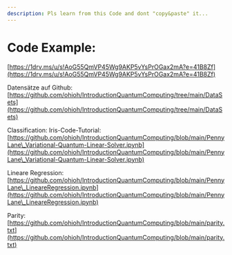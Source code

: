 ```yaml
---
description: Pls learn from this Code and dont "copy&paste" it...
---
```


# Code Example:

[https://1drv.ms/u/s!AoG55QmVP45Wg9AKP5vYsPrOGax2mA?e=41B8Zf](https://1drv.ms/u/s!AoG55QmVP45Wg9AKP5vYsPrOGax2mA?e=41B8Zf)

Datensätze auf Github: [https://github.com/ohioh/IntroductionQuantumComputing/tree/main/DataSets](https://github.com/ohioh/IntroductionQuantumComputing/tree/main/DataSets)

Classification: Iris-Code-Tutorial: [https://github.com/ohioh/IntroductionQuantumComputing/blob/main/PennyLane\_Variational-Quantum-Linear-Solver.ipynb](https://github.com/ohioh/IntroductionQuantumComputing/blob/main/PennyLane\_Variational-Quantum-Linear-Solver.ipynb)

Lineare Regression: [https://github.com/ohioh/IntroductionQuantumComputing/blob/main/PennyLane\_LineareRegression.ipynb](https://github.com/ohioh/IntroductionQuantumComputing/blob/main/PennyLane\_LineareRegression.ipynb)

Parity: [https://github.com/ohioh/IntroductionQuantumComputing/blob/main/parity.txt](https://github.com/ohioh/IntroductionQuantumComputing/blob/main/parity.txt)
